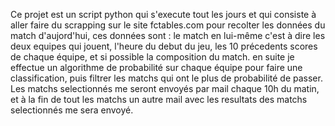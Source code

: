 Ce projet est un script python qui s'execute tout les jours et qui consiste à aller faire du scrapping sur le site fctables.com pour recolter les données du  match d'aujord'hui, ces données sont : le match en lui-même c'est à dire les deux equipes qui jouent, l'heure du debut du jeu, les 10 précedents scores de chaque équipe, et si possible la composition du match.
en suite je effectue un algorithme de probabilité sur chaque équipe pour faire une classification, puis filtrer les matchs qui ont le plus de probabilité de passer.
Les matchs selectionnés me seront envoyés par mail chaque 10h du matin, et à la fin de tout les matchs un autre mail avec les resultats des matchs selectionnés me sera envoyé.  
